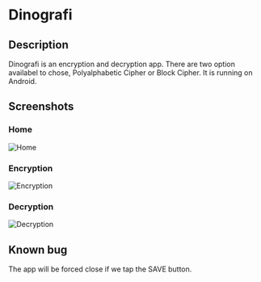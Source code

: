 # Dinografi
## Description
Dinografi is an encryption and decryption app. There are two option availabel to chose, Polyalphabetic Cipher or Block Cipher. It is running on Android.

## Screenshots
### Home
![Home](https://i.ibb.co/kBF0X18/home.jpg)

### Encryption
![Encryption](https://i.ibb.co/TLnGS4f/enc.jpg)

### Decryption
![Decryption](https://i.ibb.co/37K5wcs/dec.jpg)

## Known bug
The app will be forced close if we tap the SAVE button.
